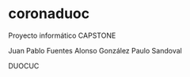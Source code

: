 # coronaduoc
Proyecto informático CAPSTONE

Juan Pablo Fuentes
Alonso González
Paulo Sandoval

DUOCUC